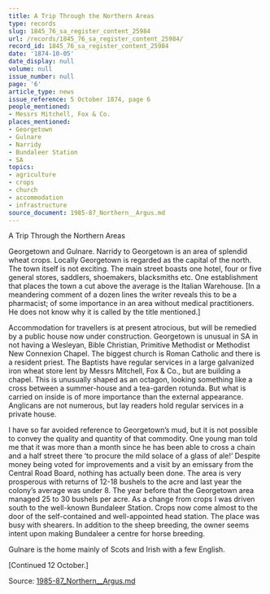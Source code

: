```yaml
---
title: A Trip Through the Northern Areas
type: records
slug: 1845_76_sa_register_content_25984
url: /records/1845_76_sa_register_content_25984/
record_id: 1845_76_sa_register_content_25984
date: '1874-10-05'
date_display: null
volume: null
issue_number: null
page: '6'
article_type: news
issue_reference: 5 October 1874, page 6
people_mentioned:
- Messrs Mitchell, Fox & Co.
places_mentioned:
- Georgetown
- Gulnare
- Narridy
- Bundaleer Station
- SA
topics:
- agriculture
- crops
- church
- accommodation
- infrastructure
source_document: 1985-87_Northern__Argus.md
---
```


A Trip Through the Northern Areas

Georgetown and Gulnare.  Narridy to Georgetown is an area of splendid wheat crops.  Locally Georgetown is regarded as the capital of the north.  The town itself is not exciting.  The main street boasts one hotel, four or five general stores, saddlers, shoemakers, blacksmiths etc.  One establishment that places the town a cut above the average is the Italian Warehouse.  [In a meandering comment of a dozen lines the writer reveals this to be a pharmacist; of some importance in an area without medical practitioners.  He does not know why it is called by the title mentioned.]

Accommodation for travellers is at present atrocious, but will be remedied by a public house now under construction.  Georgetown is unusual in SA in not having a Wesleyan, Bible Christian, Primitive Methodist or Methodist New Connexion Chapel.  The biggest church is Roman Catholic and there is a resident priest.  The Baptists have regular services in a large galvanized iron wheat store lent by Messrs Mitchell, Fox & Co., but are building a chapel.  This is unusually shaped as an octagon, looking something like a cross between a summer-house and a tea-garden rotunda.  But what is carried on inside is of more importance than the external appearance.  Anglicans are not numerous, but lay readers hold regular services in a private house.

I have so far avoided reference to Georgetown’s mud, but it is not possible to convey the quality and quantity of that commodity.  One young man told me that it was more than a month since he has been able to cross a chain and a half street there ‘to procure the mild solace of a glass of ale!’  Despite money being voted for improvements and a visit by an emissary from the Central Road Board, nothing has actually been done.  The area is very prosperous with returns of 12-18 bushels to the acre and last year the colony’s average was under 8.  The year before that the Georgetown area managed 25 to 30 bushels per acre.  As a change from crops I was driven south to the well-known Bundaleer Station.  Crops now come almost to the door of the self-contained and well-appointed head station.  The place was busy with shearers.  In addition to the sheep breeding, the owner seems intent upon making Bundaleer a centre for horse breeding.

Gulnare is the home mainly of Scots and Irish with a few English.

[Continued 12 October.]

Source: [1985-87_Northern__Argus.md](/downloads/markdown/1985-87_Northern__Argus.md)
